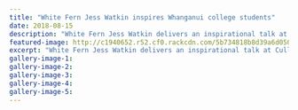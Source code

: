 ```yaml
---
title: "White Fern Jess Watkin inspires Whanganui college students"
date: 2018-08-15
description: "White Fern Jess Watkin delivers an inspirational talk at Cullinane College afternoon assembly yesterday..."
featured-image: http://c1940652.r52.cf0.rackcdn.com/5b734818b8d39a6d05000a79/Jess-Watkins-inspirational-talk-320Cullinane-chron-15-aug.gif
excerpt: "White Fern Jess Watkin delivers an inspirational talk at Cullinane College afternoon assembly yesterday."
gallery-image-1: 
gallery-image-2: 
gallery-image-3: 
gallery-image-4: 
gallery-image-5: 
---
```

